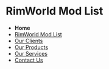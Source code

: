 # RimWorld Mod List 

<nav>
  <ul>
    <li><strong>Home</strong></li>
    <li><a href="root/rimworldmodlist.md">RimWorld Mod List</a></li>
    <li><a href="clients.html">Our Clients</a></li>
    <li><a href="products.html">Our Products</a></li>
    <li><a href="services.html">Our Services</a></li>
    <li><a href="contact.html">Contact Us</a></li>
  </ul>
</nav>

